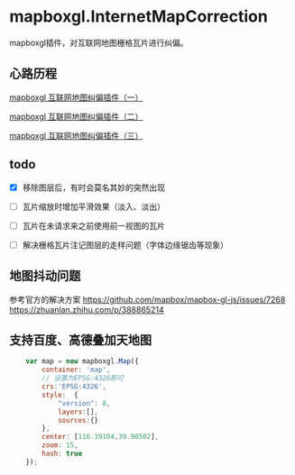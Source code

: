 # mapboxgl.InternetMapCorrection
mapboxgl插件，对互联网地图栅格瓦片进行纠偏。



## 心路历程

[mapboxgl 互联网地图纠偏插件（一）](http://gisarmory.xyz/blog/index.html?blog=mapboxglMapCorrection1)

[mapboxgl 互联网地图纠偏插件（二）](http://gisarmory.xyz/blog/index.html?blog=mapboxglMapCorrection2)

[mapboxgl 互联网地图纠偏插件（三）](http://gisarmory.xyz/blog/index.html?blog=mapboxglMapCorrection3)

## todo

- [x] 移除图层后，有时会莫名其妙的突然出现
- [ ] 瓦片缩放时增加平滑效果（淡入、淡出）
- [ ] 瓦片在未请求来之前使用前一视图的瓦片
- [ ] 解决栅格瓦片注记图层的走样问题（字体边缘锯齿等现象）


## 地图抖动问题
参考官方的解决方案
https://github.com/mapbox/mapbox-gl-js/issues/7268
https://zhuanlan.zhihu.com/p/388865214

## 支持百度、高德叠加天地图

```javascript
    var map = new mapboxgl.Map({
        container: 'map', 
        // 设置为EPSG:4326即可
        crs:'EPSG:4326',
        style:  {
            "version": 8,
            layers:[],
            sources:{}
        },
        center: [116.39104,39.90502], 
        zoom: 15,
        hash: true
    });
```

